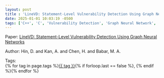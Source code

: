 ```yaml
---
layout: post
title : 'LineVD: Statement-Level Vulnerability Detection Using Graph Neural Networks'
date: 2025-01-01 10:03:19 -0500
tags: ['C++', 'C', 'Vulnerability Detection', 'Graph Neural Network', 'Tokenizer']
---
```

Paper: [LineVD: Statement-Level Vulnerability Detection Using Graph Neural Networks](https://dl-acm-org.proxy.library.nd.edu/doi/pdf/10.1145/3524842.3527949)

Author: Hin, D. and Kan, A. and Chen, H. and Babar, M. A.




 Tags:  
        <span>{% for tag in page.tags %}<a href="/tags/#{{ tag | slugify }}">{{ tag }}</a>{% if forloop.last == false %}, {% endif %}{% endfor %}</span>

